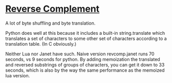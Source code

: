 # [Reverse Complement](https://benchmarksgame-team.pages.debian.net/benchmarksgame/description/revcomp.html#revcomp)

A lot of byte shuffling and byte translation.

Python does well at this because it includes a built-in string.translate
which translates a set of characters to some other set of characters
according to a translation table.  (In C obviously.)

Neither Lua nor Janet have such.  Naive version revcomp.janet runs
70 seconds, vs 9 seconds for python.  By adding memoization the translated
and reversed substrings of groups of characters, you can get it down to
33 seconds, which is also by the way the same performance as the memoized
lua version.

